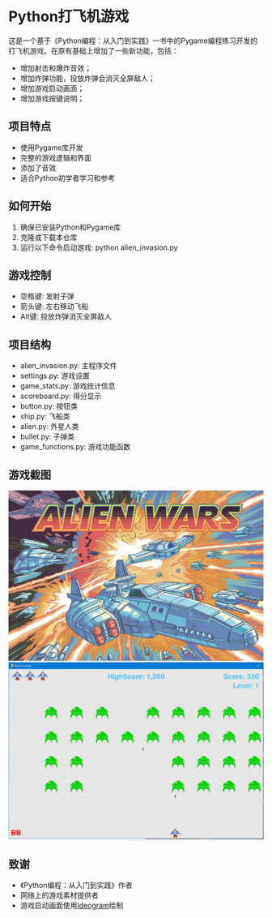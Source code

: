 # Python打飞机游戏

这是一个基于《Python编程：从入门到实践》一书中的Pygame编程练习开发的打飞机游戏。在原有基础上增加了一些新功能，包括：
- 增加射击和爆炸音效；
- 增加炸弹功能，投放炸弹会消灭全屏敌人；
- 增加游戏启动画面；
- 增加游戏按键说明；

## 项目特点

- 使用Pygame库开发
- 完整的游戏逻辑和界面
- 添加了音效
- 适合Python初学者学习和参考

## 如何开始

1. 确保已安装Python和Pygame库
2. 克隆或下载本仓库
3. 运行以下命令启动游戏:
python alien_invasion.py

## 游戏控制

- 空格键: 发射子弹
- 箭头键: 左右移动飞船
- Alt键: 投放炸弹消灭全屏敌人

## 项目结构

- alien_invasion.py: 主程序文件
- settings.py: 游戏设置
- game_stats.py: 游戏统计信息
- scoreboard.py: 得分显示
- button.py: 按钮类
- ship.py: 飞船类
- alien.py: 外星人类
- bullet.py: 子弹类
- game_functions.py: 游戏功能函数

## 游戏截图
![启动画面](./images/start.jpeg)
![游戏截图](./images/alien_invasion.gif)


## 致谢

- 《Python编程：从入门到实践》作者
- 网络上的游戏素材提供者
- 游戏启动画面使用[Ideogram](https://ideogram.ai/t/explore)绘制
